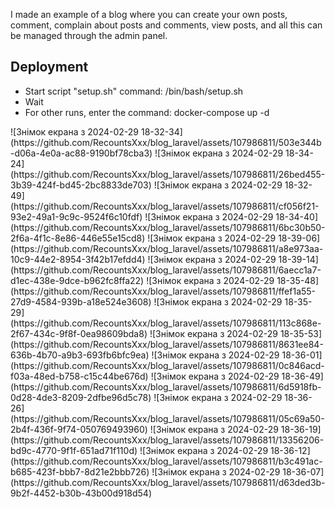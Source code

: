 I made an example of a blog where you can create your own posts, comment, complain about posts and comments, view posts, and all this can be managed through the admin panel.
<h2>Deployment</h2>
<ul>
  <li>Start script "setup.sh" command: /bin/bash/setup.sh</li>
  <li>Wait</li>
  <li>For other runs, enter the command: docker-compose up -d</li>
</ul>
![Знімок екрана з 2024-02-29 18-32-34](https://github.com/RecountsXxx/blog_laravel/assets/107986811/503e344b-d06a-4e0a-ac88-9190bf78cba3)
![Знімок екрана з 2024-02-29 18-34-24](https://github.com/RecountsXxx/blog_laravel/assets/107986811/26bed455-3b39-424f-bd45-2bc8833de703)
![Знімок екрана з 2024-02-29 18-32-49](https://github.com/RecountsXxx/blog_laravel/assets/107986811/cf056f21-93e2-49a1-9c9c-9524f6c10fdf)
![Знімок екрана з 2024-02-29 18-34-40](https://github.com/RecountsXxx/blog_laravel/assets/107986811/6bc30b50-2f6a-4f1c-8e86-446e55e15cd8)
![Знімок екрана з 2024-02-29 18-39-06](https://github.com/RecountsXxx/blog_laravel/assets/107986811/a8e973aa-10c9-44e2-8954-3f42b17efdd4)
![Знімок екрана з 2024-02-29 18-39-14](https://github.com/RecountsXxx/blog_laravel/assets/107986811/6aecc1a7-d1ec-438e-9dce-b962fc8ffa22)
![Знімок екрана з 2024-02-29 18-35-48](https://github.com/RecountsXxx/blog_laravel/assets/107986811/ffef1a55-27d9-4584-939b-a18e524e3608)
![Знімок екрана з 2024-02-29 18-35-29](https://github.com/RecountsXxx/blog_laravel/assets/107986811/113c868e-2f67-434c-9f8f-0ea98609bda8)
![Знімок екрана з 2024-02-29 18-35-53](https://github.com/RecountsXxx/blog_laravel/assets/107986811/8631ee84-636b-4b70-a9b3-693fb6bfc9ea)
![Знімок екрана з 2024-02-29 18-36-01](https://github.com/RecountsXxx/blog_laravel/assets/107986811/0c846acd-f03a-48ed-b758-c15c44be676d)
![Знімок екрана з 2024-02-29 18-36-49](https://github.com/RecountsXxx/blog_laravel/assets/107986811/6d5918fb-0d28-4de3-8209-2dfbe96d5c78)
![Знімок екрана з 2024-02-29 18-36-26](https://github.com/RecountsXxx/blog_laravel/assets/107986811/05c69a50-2b4f-436f-9f74-050769493960)
![Знімок екрана з 2024-02-29 18-36-19](https://github.com/RecountsXxx/blog_laravel/assets/107986811/13356206-bd9c-4770-9f1f-651ad71f110d)
![Знімок екрана з 2024-02-29 18-36-12](https://github.com/RecountsXxx/blog_laravel/assets/107986811/b3c491ac-b685-423f-bbb7-8d21e2bbb726)
![Знімок екрана з 2024-02-29 18-36-07](https://github.com/RecountsXxx/blog_laravel/assets/107986811/d63ded3b-9b2f-4452-b30b-43b00d918d54)
